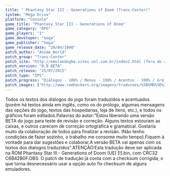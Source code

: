 ```yaml
---
title: " Phantasy Star III - Generations of Doom (Trans-Center)"
system: "Mega Drive"
platform: "Console"
game_title: "Phantasy Star III - Generations of Doom"
game_category: "RPG"
game_players: "1"
game_developer: "Sega"
game_publisher: "Sega"
game_release_date: "20/04/1990"
patch_author: "Anime_World"
patch_group: "Trans-Center"
patch_site: "http://emulandogba.sites.uol.com.br/index2.html (fora do ar)"
patch_version: "0.9 BETA"
patch_release: "25/07/2015"
patch_type: "IPS"
patch_progress: "Diálogos - 100% / Menus - 100% / Acentos - 100% / Gráficos - 100%"
patch_images: ["http://www.romhackers.org/imagens/traducoes/%5BSMD%5D%20Phantasy%20Star%20III%20-%20Generations%20of%20Doom%20-%20Trans-Center%20-%201.png","http://www.romhackers.org/imagens/traducoes/%5BSMD%5D%20Phantasy%20Star%20III%20-%20Generations%20of%20Doom%20-%20Trans-Center%20-%202.png","http://www.romhackers.org/imagens/traducoes/%5BSMD%5D%20Phantasy%20Star%20III%20-%20Generations%20of%20Doom%20-%20Trans-Center%20-%203.png"]
---
```

Todos os textos dos diálogos do jogo foram traduzidos e acentuados (porém há textos ainda em inglês, como os do prólogo, algumas mensagens das opções do jogo, textos das hospedarias, loja de itens, etc.), e todos os gráficos foram editados.Palavras do autor:"Estou liberando uma versão BETA do jogo para teste de revisão e correção. Alguns textos estouram as caixas, e outros carecem de correção ortográfica e gramatical. Gostaria muito da colaboração de todos para finalizar a revisão. (Não tenho condições de fazer sozinho, o trabalho me consome muito tempo).Fiquem à vontade para dar sugestões e colaborar.A versão BETA vai apenas com os textos dos dialogos traduzidos".ATENÇÃO:Esta tradução deve ser aplicada na ROM Phantasy Star III - Generations of Doom (UE) [!].bin, com CRC32 C6B42B0F.OBS: O patch de tradução já conta com a checksum corrigida, o que torna desnecessário usar a opção auto fix checksum de alguns emuladores.